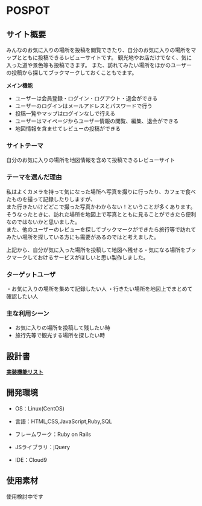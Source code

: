 #  POSPOT

  

##  サイト概要

みんなのお気に入りの場所を投稿を閲覧できたり、自分のお気に入りの場所をマップとともに投稿できるレビューサイトです。
観光地やお店だけでなく、気に入った道や景色等も投稿できます。
また、訪れてみたい場所をほかのユーザーの投稿から探してブックマークしておくこともでます。

**メイン機能**

- ユーザーは会員登録・ログイン・ログアウト・退会ができる
- ユーザーのログインはメールアドレスとパスワードで行う
- 投稿一覧やマップはログインなしで行える
- ユーザーはマイページからユーザー情報の閲覧、編集、退会ができる
- 地図情報を含ませてレビューの投稿ができる


###  サイトテーマ
自分のお気に入りの場所を地図情報を含めて投稿できるレビューサイト

###  テーマを選んだ理由

私はよくカメラを持って気になった場所へ写真を撮りに行ったり、カフェで食べたものを撮って記録したりしますが、  
また行きたいけどどこで撮った写真かわからない！ということが多くあります。  
そうなったときに、訪れた場所を地図上で写真とともに見ることができたら便利なのではないかと思いました。  
また、他のユーザーのレビューを探してブックマークができたら旅行等で訪れてみたい場所を探している方にも需要があるのではと考えました。
 
上記から、自分が気に入った場所を投稿して地図へ残せる・気になる場所をブックマークしておけるサービスがほしいと思い製作しました。

###  ターゲットユーザ
・お気に入りの場所を集めて記録したい人
・行きたい場所を地図上でまとめて確認したい人
  

###  主な利用シーン
- お気に入りの場所を投稿して残したい時
- 旅行先等で観光する場所を探したい時

  

##  設計書

[**実装機能リスト**](https://docs.google.com/spreadsheets/d/11MQjicDKZr9Q34JRtIg04w8YOdTbYtcIiW4cZyV-E_U/edit#gid=1091086188)



##  開発環境

- OS：Linux(CentOS)

- 言語：HTML,CSS,JavaScript,Ruby,SQL

- フレームワーク：Ruby on Rails

- JSライブラリ：jQuery

- IDE：Cloud9

  

##  使用素材

使用検討中です
